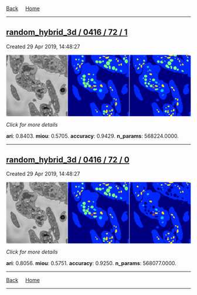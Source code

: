 
[Back](..)&nbsp;&nbsp;&nbsp;&nbsp;&nbsp;[Home](https://leapmanlab.github.io/snapshots)

---

<div class="summary"><a href="1"><h2>random_hybrid_3d / 0416 / 72 / 1</h2></a><p>Created 29 Apr 2019, 14:48:27
</p><a href="1"><img src="1/media/summary.png" align="center"></a><p>
<i>Click for more details</i>
</p></div>

**ari**: 0.8403. **miou**: 0.5705. **accuracy**: 0.9429. **n_params**: 568224.0000. 

---

<div class="summary"><a href="0"><h2>random_hybrid_3d / 0416 / 72 / 0</h2></a><p>Created 29 Apr 2019, 14:48:27
</p><a href="0"><img src="0/media/summary.png" align="center"></a><p>
<i>Click for more details</i>
</p></div>

**ari**: 0.8056. **miou**: 0.5751. **accuracy**: 0.9250. **n_params**: 568077.0000. 

---

[Back](..)&nbsp;&nbsp;&nbsp;&nbsp;&nbsp;[Home](https://leapmanlab.github.io/snapshots)

---
